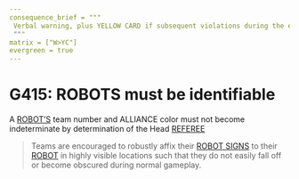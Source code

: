 ```yaml
---
consequence_brief = """
 Verbal warning, plus YELLOW CARD if subsequent violations during the event
 """
matrix = ["W>YC"]
evergreen = true
---
```


# G415: ROBOTS must be identifiable

A [ROBOT’S](!!) team number and ALLIANCE color must not become indeterminate by
determination of the Head [REFEREE](!!)

> Teams are encouraged to robustly affix their [ROBOT SIGNS](!!) to their
> [ROBOT](!!) in highly visible locations such that they do not easily fall off
> or become obscured during normal gameplay.
